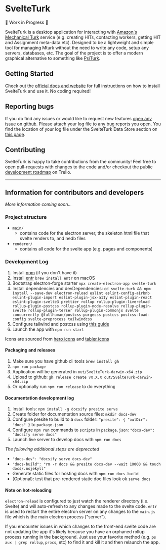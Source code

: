 # SvelteTurk

🚧 Work in Progress 🚧

SvelteTurk is a desktop application for interacting with [Amazon's Mechanical Turk](https://www.mturk.com/) service (e.g. creating HITs, contacting workers, getting HIT and Assignment meta-data etc). Designed to be a lightweight and simple tool for managing Mturk without the need to write any code, setup any servers, databases, etc. The goal of the project is to offer a modern graphical alternative to something like [PsiTurk](https://psiturk.org/).  

## Getting Started

Check out the [official docs and website](https://eshinjolly.com/svelteturk) for full instructions on how to install SvelteTurk and use it. No coding required!


## Reporting bugs

If you do find any issues or would like to request new features [open any issue on github](https://github.com/ejolly/svelteturk/issues/new). Please attach your log file to any bug reports you open. You find the location of your log file under the SvelteTurk Data Store section on [this page](https://eshinjolly.com/svelteturk/#/settings). 


## Contributing 

SvelteTurk is happy to take contributions from the community! Feel free to open pull-requests with changes to the code and/or checkout the public [development roadmap](https://trello.com/b/Ha9M431u) on Trello. 

---

## Information for contributors and developers

*More information coming soon...*

### Project structure

- `main/`
  - contains code for the electron server, the skeleton html file that svelte renders to, and nedb files
- `renderer/`
  - contains all code for the svelte app (e.g. pages and components)

### Development Log

1. Install [npm](https://www.npmjs.com/get-npm) (if you don't have it)
2. Install [entr](http://eradman.com/entrproject/) `brew install entr` on macOS
3. Bootstrap electron-forge starter `npx create-electron-app svelte-turk`
4. Install dependencies and devDependencies: `cd svelte-turk && npm install --save-dev electron-reload eslint eslint-config-airbnb eslint-plugin-import eslint-plugin-jsx-a11y eslint-plugin-react eslint-plugin-svelte3 prettier rollup rollup-plugin-livereload rollup-plugin-postcss rollup-plugin-node-resolve rollup-plugin-svelte rollup-plugin-terser rollup-plugin-commonjs svelte concurrently @fullhuman/postcss-purgecss postcss postcss-load-config svelte-preprocess tailwindcss`
5. Configure tailwind and postcss using [this guide](https://dev.to/sarioglu/using-svelte-with-tailwindcss-a-better-approach-47ph)
6. Launch the app with `npm run start` 

Icons are sourced from [hero icons](https://heroicons.dev/) and [tabler icons](https://tablericons.com/)  

#### Packaging and releases

1. Make sure you have github cli tools `brew install gh`
2. `npm run package`
3. Application will be generated in `out/SvelteTurk-darwin-x64.zip`
3. Upload to github: `gh release create vX.X.X out/SvelteTurk-darwin-x64.zip`
4. Or optionally run `npm run release` to do everything

#### Documentation development log
1. Install tools: `npm install -g docsify presite serve`
2. Create folder for documentation source files: `mkdir docs-dev`
3. Configure presite to build to a `docs` folder: `"presite": { "outDir": "docs" }` to `package.json`
4. Configure `npm run` commands to `scripts` in `package.json`: `"docs-dev": "docsify serve docs"` 
5. Launch live server to develop docs with `npm run docs`

*The following additional steps are deprecated*
  - `"docs-dev": "docsify serve docs-dev"` 
  - `"docs-build": "rm -r docs && presite docs-dev --wait 10000 && touch docs/.nojekyll"`
- Generate static files for hosting docs with `npm run docs-build`
- (Optional): test that pre-rendered static doc files look ok `serve docs`

#### Note on hot-reloading

`electron-reload` is configured to just watch the renderer directory (i.e. Svelte) and will auto-refresh to any changes made to the svelte code. `entr` is used to restart the entire electron server on any changes to the `main.js` file which is the main electron process ("server").  

If you encounter issues in which changes to the front-end svelte code are not updating the app it's likely because you have an orphaned rollup process running in the background. Just use your favorite method (e.g. `ps aux | grep rollup`, `procs`, etc) to find it and kill it and then relaunch the app.

